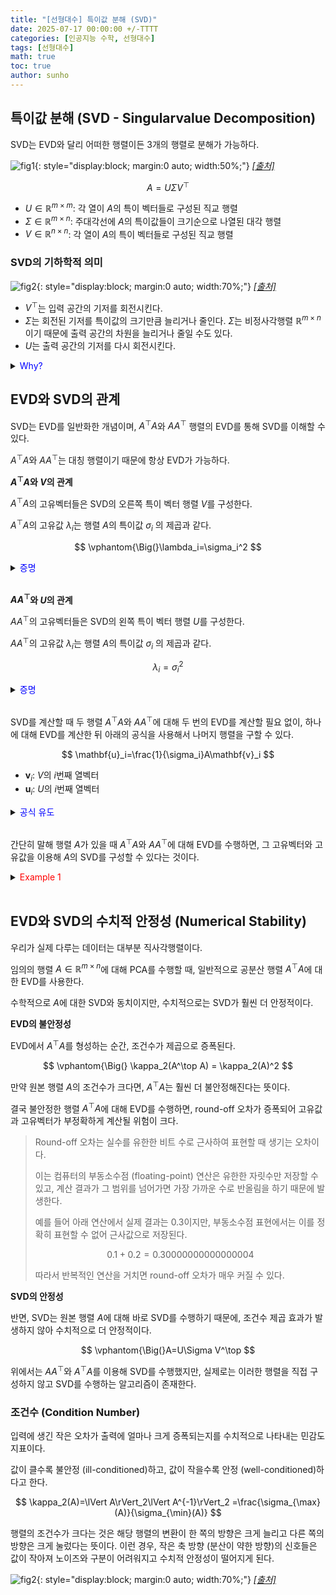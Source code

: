 ```yaml
---
title: "[선형대수] 특이값 분해 (SVD)"
date: 2025-07-17 00:00:00 +/-TTTT
categories: [인공지능 수학, 선형대수]
tags: [선형대수]
math: true
toc: true
author: sunho
---
```


## 특이값 분해 (SVD - Singularvalue Decomposition)

SVD는 EVD와 달리 어떠한 행렬이든 3개의 행렬로 분해가 가능하다.

![fig1](mlm/17-1.png){: style="display:block; margin:0 auto; width:50%;"}
_[[출처]](https://my-mindpalace.tistory.com/10)_

$$
A=U\Sigma V^\top
$$

- $U\in\mathbb{R}^{m\times m}$: 각 열이 $A$의 특이 벡터들로 구성된 직교 행렬
- $\Sigma\in\mathbb{R}^{m\times n}$: 주대각선에 $A$의 특이값들이 크기순으로 나열된 대각 행렬
- $V\in\mathbb{R}^{n\times n}$: 각 열이 $A$의 특이 벡터들로 구성된 직교 행렬

### SVD의 기하학적 의미

![fig2](mlm/17-2.png){: style="display:block; margin:0 auto; width:70%;"}
_[[출처]](https://my-mindpalace.tistory.com/10)_

- $V^\top$는 입력 공간의 기저를 회전시킨다.
- $\Sigma$는 회전된 기저를 특이값의 크기만큼 늘리거나 줄인다. $\Sigma$는 비정사각행렬 $\mathbb{R}^{m\times n}$이기 때문에 출력 공간의
 차원을 늘리거나 줄일 수도 있다.
- $U$는 출력 공간의 기저를 다시 회전시킨다.

<details>
<summary><font color='#0000FF'>Why?</font></summary>
<div markdown="1">

기저 벡터가 $\mathbf{b}_1,\mathbf{b}_2$인 입력 공간에 대해 생각해보자.

**$V^\top$의 역할**

$V^\top$을 곱한다는 것은 기존 기저 벡터를 새로운 축으로 정사영시키는 것으로 볼 수 있다.

$$
V^\top=\begin{bmatrix}\vphantom{\Big(}-\mathbf{v}_1^\top-\vphantom{\Big(}\\\vdots\\-\mathbf{v}_n^\top-\end{bmatrix}
~\to~
V^\top B=\begin{bmatrix}\vphantom{\Big(}\mathbf{v}_1^\top\mathbf{b}_1&\mathbf{v}_1^\top\mathbf{b}_2\\\vdots&\vdots\\\mathbf{v}_n^\top\mathbf{b}_1&\mathbf{v}_n^\top\mathbf{b}_2\end{bmatrix}
=\begin{bmatrix}|&|\\\mathbf{y}_1&\mathbf{y}_2\\|&|\end{bmatrix}
$$

이때 $V$가 직교 행렬이기 때문에 $V^\top$도 직교 행렬이며, 직교 행렬은 두 벡터 사이의 각도와 각각의 크기를 보존하기 때문에 벡터를 회전하는 것으로 볼 수 있다.

**$\Sigma$의 역할**

$\Sigma$를 곱한다는 것은 회전된 벡터 $\mathbf{y}$를 각 축의 방향으로 늘리거나 줄이는 스케일링하는 것으로 볼 수 있다.

$$
\Sigma\mathbf{y}=
\begin{bmatrix}\sigma_1&\cdots&0\\\vdots&\ddots&\vdots\\0&\cdots&\sigma_n\\0&0&0\end{bmatrix}\begin{bmatrix}y_1\\\vdots\\y_n\end{bmatrix}
=\begin{bmatrix}\sigma_1y_1\\\vdots\\\sigma_ny_n\end{bmatrix}
=\begin{bmatrix}z_1\\\vdots\\z_n\end{bmatrix}
$$

새로운 축 $\mathbf{v}_1$ 방향의 성분 $y_1$은 $\sigma_1$만큼 늘리고, $\mathbf{v}_2$ 방향의 성분 $y_2$는 $\sigma_2$만큼 늘린다.

**$U$의 역할**

$U$를 곱한다는 것은 스케일링된 기저 벡터를 회전시키는 것으로 볼 수 있다.

$$
U=\begin{bmatrix}|&&|\\\mathbf{u}_1&\cdots&\mathbf{u}_n\\|&&|\end{bmatrix}
~\to~
U\mathbf{z}=z_1\mathbf{u}_1+z_2\mathbf{u}_2+\cdots
$$

$\mathbf{z}$를 표준 기저 $\mathbf{e}$에 대해 표현하면 아래와 같다.

$$
\mathbf{z}=z_1\mathbf{e}_1+z_2\mathbf{e}_2+\cdots
$$

$U$는 직교 행렬이기 때문에 $\mathbf{u}_i$들은 서로 직교하며, 따라서 $U$의 열벡터들은 $E$의 열벡터들을 회전시킨 것으로 볼 수 있다.

즉, $U$는 입력 $\mathbf{z}$를 회전시킨다.

---

</div>
</details>

## EVD와 SVD의 관계

SVD는 EVD를 일반화한 개념이며, $A^\top A$와 $AA^\top$ 행렬의 EVD를 통해 SVD를 이해할 수 있다.

$A^\top A$와 $AA^\top$는 대칭 행렬이기 때문에 항상 EVD가 가능하다.

**$A^\top A$와 $V$의 관계**

$A^\top A$의 고유벡터들은 SVD의 오른쪽 특이 벡터 행렬 $V$를 구성한다.

$A^\top A$의 고유값 $\lambda_i$는 행렬 $A$의 특이값 $\sigma_i$
의 제곱과 같다.

$$
\vphantom{\Big(}\lambda_i=\sigma_i^2
$$

<details>
<summary><font color='#0000FF'>증명</font></summary>
<div markdown="1">

$A^\top A=(U\Sigma V^\top)^\top(U\Sigma V^\top)=V\Sigma^\top (U^\top U)\Sigma V^\top=V(\Sigma^\top\Sigma) V^\top$

$$
A^\top A=V(\Sigma\Sigma^\top) V^\top=V\begin{bmatrix}\sigma_1^2&\cdots&0\\\vdots&\ddots&\vdots\\0&\cdots&\sigma_n^2\end{bmatrix}V^\top
$$

$A^\top A$는 대칭 행렬이므로, $A^\top A=V\Lambda V^\top$ 형태로 EVD가 가능하다.

즉, 위의 식에서 $\Sigma\Sigma^\top$ 부분이 EVD의 $\Lambda$에 해당하기 때문에 $\sigma_i^2=\lambda_i$이 성립한다.

---

</div>
</details>
<br>

**$AA^\top$와 $U$의 관계**

$AA^\top$의 고유벡터들은 SVD의 왼쪽 특이 벡터 행렬 $U$를 구성한다.

$AA^\top$의 고유값 $\lambda_i$는 행렬 $A$의 특이값 $\sigma_i$
의 제곱과 같다.

$$
\lambda_i=\sigma_i^2
$$

<details>
<summary><font color='#0000FF'>증명</font></summary>
<div markdown="1">

$AA^\top=(U\Sigma V^\top)(U\Sigma V^\top)^\top=U\Sigma (V^\top V)\Sigma^\top U^\top=U(\Sigma\Sigma^\top)^\top$

$$
AA^\top=U(\Sigma\Sigma^\top) U^\top=U\begin{bmatrix}\sigma_1^2&\cdots&0\\\vdots&\ddots&\vdots\\0&\cdots&\sigma_m^2\end{bmatrix}U^\top
$$

$AA^\top$는 대칭 행렬이므로, $AA^\top=V\Lambda V^\top$ 형태로 EVD가 가능하다.

즉, 위의 식에서 $\Sigma\Sigma^\top$ 부분이 EVD의 $\Lambda$에 해당하기 때문에 $\sigma_i^2=\lambda_i$이 성립한다.

---

</div>
</details>
<br>

SVD를 계산할 때 두 행렬 $A^\top A$와 $AA^\top$에 대해 두 번의 EVD를 계산할 필요 없이, 하나에 대해 EVD를 계산한 뒤 아래의 공식을 사용해서 나머지 행렬을 구할 수 있다.

$$
\mathbf{u}_i=\frac{1}{\sigma_i}A\mathbf{v}_i
$$

- $\mathbf{v}_i$: $V$의 $i$번째 열벡터
- $\mathbf{u}_i$: $U$의 $i$번째 열벡터

<details>
<summary><font color='#0000FF'>공식 유도</font></summary>
<div markdown="1">

$$
A=U\Sigma V^\top~\to~AV=U\Sigma
$$

$AV$ 행렬의 각 열은 $A\mathbf{v}_i$이다.

$U\Sigma$ 행렬의 각 열은 $\mathbf{u}_i\sigma_i$이다.

따라서, $A\mathbf{v}_i=\mathbf{u}_i\sigma_i$이다.

---

</div>
</details>
<br>

간단히 말해 행렬 $A$가 있을 때 $A^\top A$와 $AA^\top$에 대해 EVD를 수행하면, 그 고유벡터와 고유값을 이용해 $A$의 SVD를 구성할 수 있다는 것이다.

<details>
<summary><font color='#FF0000'>Example 1</font></summary>
<div markdown="1">

$$
A=\begin{bmatrix}1&5&0\\5&1&0\end{bmatrix}
$$

---

**1. $\Sigma$ 구하기**

1. $AA^\top$에 대해 EVD 수행한다. ($A^\top A$도 가능)

    $$
    AA^\top=\begin{bmatrix}26&10\\10&26\end{bmatrix}
    $$

    $$
    \lambda_1=36~,~\lambda_2=16
    $$   

2. 고유값을 이용해 특이값을 계산한다.

    $$
    \sigma_1=\sqrt{\lambda_1}=6~,~\sigma_2=\sqrt{\lambda_2}=4
    $$

3. 크기가 큰 순서대로 정렬하여 주대각선에 배치한다. ($\Sigma$의 크기는 $A$와 동일)

    $$
    \Sigma=\begin{bmatrix}6&0&0\\0&4&0\end{bmatrix}
    $$

**2. $V$ 구하기**

1. $A^\top A$ 구성

    $$
    A^\top A=\begin{bmatrix}26&10&0\\10&26&0\\0&0&0\end{bmatrix}
    $$

2. EVD를 수행하여 고유값과 고유벡터를 얻는다.

    $$
    \lambda_1=36~,~\lambda_2=16~,~\lambda_3=0
    $$
    
    $$
    \mathbf{x}_1=\begin{bmatrix}1\\1\\0\end{bmatrix}~,~
    \mathbf{x}_2=\begin{bmatrix}1\\-1\\0\end{bmatrix}~,~
    \mathbf{x}_3=\begin{bmatrix}0\\0\\1\end{bmatrix}
    $$

3. 고유벡터를 정규화하여 행렬 $V$를 구성한다.

    $$
    \mathbf{v}_1=\begin{bmatrix}\frac{1}{\sqrt2}\\\frac{1}{\sqrt2}\\0\end{bmatrix}~,~
    \mathbf{v}_2=\begin{bmatrix}\frac{1}{\sqrt2}\\-\frac{1}{\sqrt2}\\0\end{bmatrix}~,~
    \mathbf{v}_3=\begin{bmatrix}0\\0\\1\end{bmatrix}
    $$

    $$
    V=\begin{bmatrix}\frac{1}{\sqrt2}&\frac{1}{\sqrt2}&0\\\frac{1}{\sqrt2}&-\frac{1}{\sqrt2}&0\\0&0&1\end{bmatrix}
    $$

**3. $U$ 구하기**

1. $\mathbf{u}_i=\frac{1}{\sigma_i}A\mathbf{v}_i$ 공식을 이용해 $\mathbf{u}_i$를 계산한다.

    $$
    \mathbf{u}_1=\frac{1}{6}\begin{bmatrix}1&5&0\\5&1&0\end{bmatrix}\begin{bmatrix}\frac{1}{\sqrt2}\\\frac{1}{\sqrt2}\\0\end{bmatrix}
    =\begin{bmatrix}\frac{1}{\sqrt2}\\\frac{1}{\sqrt2}\end{bmatrix}
    $$

    $$
    \mathbf{u}_2=\frac{1}{4}\begin{bmatrix}1&5&0\\5&1&0\end{bmatrix}\begin{bmatrix}\frac{1}{\sqrt2}\\-\frac{1}{\sqrt2}\\0\end{bmatrix}
    =\begin{bmatrix}-\frac{1}{\sqrt2}\\\frac{1}{\sqrt2}\end{bmatrix}
    $$

2. $U$를 구성한다.

    $$
    U=\begin{bmatrix}\frac{1}{\sqrt2}&-\frac{1}{\sqrt2}\\\frac{1}{\sqrt2}&\frac{1}{\sqrt2}\end{bmatrix}
    $$

**4. 최종적인 SVD 결과**

$$
\begin{bmatrix}1&5&0\\5&1&0\end{bmatrix}=
\begin{bmatrix}\frac{1}{\sqrt2}&-\frac{1}{\sqrt2}\\\frac{1}{\sqrt2}&\frac{1}{\sqrt2}\end{bmatrix}
\begin{bmatrix}6&0&0\\0&4&0\end{bmatrix}
\begin{bmatrix}\frac{1}{\sqrt2}&\frac{1}{\sqrt2}&0\\\frac{1}{\sqrt2}&-\frac{1}{\sqrt2}&0\\0&0&1\end{bmatrix}
$$

---

</div>
</details>
<br>

## EVD와 SVD의 수치적 안정성 (Numerical Stability)

우리가 실제 다루는 데이터는 대부분 직사각행렬이다.

임의의 행렬 $A\in\mathbb{R}^{m\times n}$에 대해 PCA를 수행할 때, 일반적으로 공분산 행렬 $A^\top A$에 대한 EVD를 사용한다.

수학적으로 $A$에 대한 SVD와 동치이지만, 수치적으로는 SVD가 훨씬 더 안정적이다.

**EVD의 불안정성**

EVD에서 $A^\top A$를 형성하는 순간, 조건수가 제곱으로 증폭된다.

$$
\vphantom{\Big(} \kappa_2(A^\top A) = \kappa_2(A)^2
$$

만약 원본 행렬 $A$의 조건수가 크다면, $A^\top A$는 훨씬 더 불안정해진다는 뜻이다.

결국 불안정한 행렬 $A^\top A$에 대해 EVD를 수행하면, round-off 오차가 증폭되어 고유값과 고유벡터가 부정확하게 계산될 위험이 크다.

> Round-off 오차는 실수를 유한한 비트 수로 근사하여 표현할 때 생기는 오차이다.
> 
> 이는 컴퓨터의 부동소수점 (floating-point) 연산은 유한한 자릿수만 저장할 수 있고, 계산 결과가 그 범위를 넘어가면 가장 가까운 수로 반올림을 하기 때문에 발생한다.
>
> 예를 들어 아래 연산에서 실제 결과는 $0.3$이지만, 부동소수점 표현에서는 이를 정확히 표현할 수 없어 근사값으로 저장된다.
>
> $$0.1+0.2=0.30000000000000004$$
>
> 따라서 반복적인 연산을 거치면 round-off 오차가 매우 커질 수 있다.

**SVD의 안정성**

반면, SVD는 원본 행렬 $A$에 대해 바로 SVD를 수행하기 때문에, 조건수 제곱 효과가 발생하지 않아 수치적으로 더 안정적이다.

$$
\vphantom{\Big(}A=U\Sigma V^\top
$$

위에서는 $AA^\top$와 $A^\top A$를 이용해 SVD를 수행했지만, 실제로는 이러한 행렬을 직접 구성하지 않고 SVD를 수행하는 알고리즘이 존재한다.

### 조건수 (Condition Number)

입력에 생긴 작은 오차가 출력에 얼마나 크게 증폭되는지를 수치적으로 나타내는 민감도 지표이다.

값이 클수록 불안정 (ill-conditioned)하고, 값이 작을수록 안정 (well-conditioned)하다고 한다.

$$
\kappa_2(A)=\lVert A\rVert_2\lVert A^{-1}\rVert_2
=\frac{\sigma_{\max}(A)}{\sigma_{\min}(A)}
$$

행렬의 조건수가 크다는 것은 해당 행렬의 변환이 한 쪽의 방향은 크게 늘리고 다른 쪽의 방향은 크게 눌렀다는 뜻이다. 이런 경우, 작은 축 방향 (분산이 약한 방향)의 신호들은 값이 작아져 노이즈와 구분이 어려워지고 수치적 안정성이 떨어지게 된다.

![fig2](mlm/17-3.png){: style="display:block; margin:0 auto; width:70%;"}
_[[출처]](https://math.stackexchange.com/questions/290267/need-help-understanding-matrix-norm-notation)_
